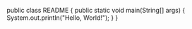 public class README {
    public static void main(String[] args) {
        System.out.println("Hello, World!");
    }
}

